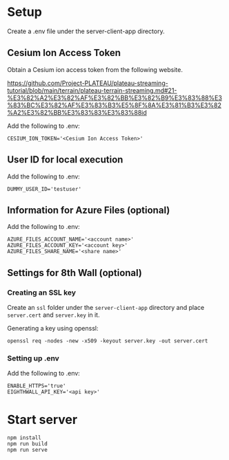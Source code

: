 # Setup

Create a .env file under the server-client-app directory.

## Cesium Ion Access Token

Obtain a Cesium ion access token from the following website.

https://github.com/Project-PLATEAU/plateau-streaming-tutorial/blob/main/terrain/plateau-terrain-streaming.md#21-%E3%82%A2%E3%82%AF%E3%82%BB%E3%82%B9%E3%83%88%E3%83%BC%E3%82%AF%E3%83%B3%E5%8F%8A%E3%81%B3%E3%82%A2%E3%82%BB%E3%83%83%E3%83%88id

Add the following to .env:

```
CESIUM_ION_TOKEN='<Cesium Ion Access Token>'
```

## User ID for local execution

Add the following to .env:

```
DUMMY_USER_ID='testuser'
```

## Information for Azure Files (optional)

Add the following to .env:

```
AZURE_FILES_ACCOUNT_NAME='<account name>'
AZURE_FILES_ACCOUNT_KEY='<account key>'
AZURE_FILES_SHARE_NAME='<share name>'
```

## Settings for 8th Wall (optional)

### Creating an SSL key

Create an `ssl` folder under the `server-client-app` directory and place `server.cert` and `server.key` in it.

Generating a key using openssl:
```
openssl req -nodes -new -x509 -keyout server.key -out server.cert
```

### Setting up .env

Add the following to .env:

```
ENABLE_HTTPS='true'
EIGHTHWALL_API_KEY='<api key>'
```

# Start server

```
npm install
npm run build
npm run serve
```